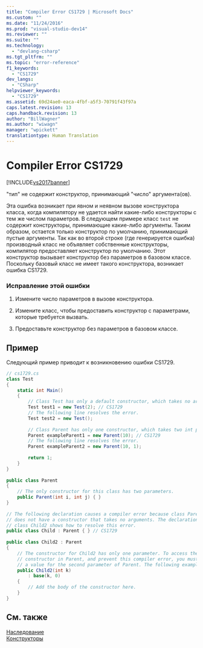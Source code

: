 ```yaml
---
title: "Compiler Error CS1729 | Microsoft Docs"
ms.custom: ""
ms.date: "11/24/2016"
ms.prod: "visual-studio-dev14"
ms.reviewer: ""
ms.suite: ""
ms.technology: 
  - "devlang-csharp"
ms.tgt_pltfrm: ""
ms.topic: "error-reference"
f1_keywords: 
  - "CS1729"
dev_langs: 
  - "CSharp"
helpviewer_keywords: 
  - "CS1729"
ms.assetid: 69d24ae0-eaca-4fbf-a5f3-70791f43f97a
caps.latest.revision: 13
caps.handback.revision: 13
author: "BillWagner"
ms.author: "wiwagn"
manager: "wpickett"
translationtype: Human Translation
---
```

# Compiler Error CS1729
[!INCLUDE[vs2017banner](../../../csharp/includes/vs2017banner.md)]

"тип" не содержит конструктор, принимающий "число" аргумента\(ов\).  
  
 Эта ошибка возникает при явном и неявном вызове конструктора класса, когда компилятору не удается найти какие\-либо конструкторы с тем же числом параметров.  В следующем примере класс `test` не содержит конструкторы, принимающие какие\-либо аргументы.  Таким образом, остается только конструктор по умолчанию, принимающий пустые аргументы.  Так как во второй строке \(где генерируется ошибка\) производный класс не объявляет собственные конструкторы, компилятор предоставляет конструктор по умолчанию.  Этот конструктор вызывает конструктор без параметров в базовом классе.  Поскольку базовый класс не имеет такого конструктора, возникает ошибка CS1729.  
  
### Исправление этой ошибки  
  
1.  Измените число параметров в вызове конструктора.  
  
2.  Измените класс, чтобы предоставить конструктор с параметрами, которые требуется вызвать.  
  
3.  Предоставьте конструктор без параметров в базовом классе.  
  
## Пример  
 Следующий пример приводит к возникновению ошибки CS1729.  
  
```c#  
// cs1729.cs  
class Test  
{  
    static int Main()  
    {  
        // Class Test has only a default constructor, which takes no arguments.  
        Test test1 = new Test(2); // CS1729  
        // The following line resolves the error.  
        Test test2 = new Test();  
  
        // Class Parent has only one constructor, which takes two int parameters.  
        Parent exampleParent1 = new Parent(10); // CS1729  
        // The following line resolves the error.  
        Parent exampleParent2 = new Parent(10, 1);  
  
        return 1;  
    }  
}  
  
public class Parent  
{  
    // The only constructor for this class has two parameters.  
    public Parent(int i, int j) { }  
}  
  
// The following declaration causes a compiler error because class Parent  
// does not have a constructor that takes no arguments. The declaration of  
// class Child2 shows how to resolve this error.  
public class Child : Parent { } // CS1729  
  
public class Child2 : Parent  
{  
    // The constructor for Child2 has only one parameter. To access the   
    // constructor in Parent, and prevent this compiler error, you must provide   
    // a value for the second parameter of Parent. The following example provides 0.  
    public Child2(int k)  
        : base(k, 0)  
    {  
        // Add the body of the constructor here.  
    }  
}  
```  
  
## См. также  
 [Наследование](../../../csharp/programming-guide/classes-and-structs/inheritance.md)   
 [Конструкторы](../../../csharp/programming-guide/classes-and-structs/constructors.md)